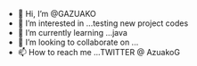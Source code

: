 - 👋 Hi, I’m @GAZUAKO
- 👀 I’m interested in ...testing new project codes
- 🌱 I’m currently learning ...java
- 💞️ I’m looking to collaborate on ...
- 📫 How to reach me ...TWITTER @ AzuakoG

<!---
GAZUAKO/GAZUAKO is a ✨ special ✨ repository because its `README.md` (this file) appears on your GitHub profile.
You can click the Preview link to take a look at your changes.
--->
